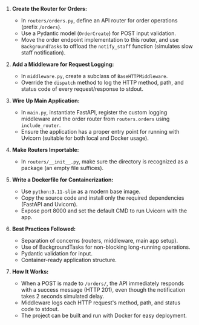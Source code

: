 1. **Create the Router for Orders:**
   - In `routers/orders.py`, define an API router for order operations (prefix `/orders`).
   - Use a Pydantic model (`OrderCreate`) for POST input validation.
   - Move the order endpoint implementation to this router, and use `BackgroundTasks` to offload the `notify_staff` function (simulates slow staff notification).

2. **Add a Middleware for Request Logging:**
   - In `middleware.py`, create a subclass of `BaseHTTPMiddleware`.
   - Override the `dispatch` method to log the HTTP method, path, and status code of every request/response to stdout.

3. **Wire Up Main Application:**
   - In `main.py`, instantiate FastAPI, register the custom logging middleware and the order router from `routers.orders` using `include_router`.
   - Ensure the application has a proper entry point for running with Uvicorn (suitable for both local and Docker usage).

4. **Make Routers Importable:**
   - In `routers/__init__.py`, make sure the directory is recognized as a package (an empty file suffices).

5. **Write a Dockerfile for Containerization:**
   - Use `python:3.11-slim` as a modern base image.
   - Copy the source code and install only the required dependencies (FastAPI and Uvicorn).
   - Expose port 8000 and set the default CMD to run Uvicorn with the app.

6. **Best Practices Followed:**
   - Separation of concerns (routers, middleware, main app setup).
   - Use of BackgroundTasks for non-blocking long-running operations.
   - Pydantic validation for input.
   - Container-ready application structure.

7. **How It Works:**
   - When a POST is made to `/orders/`, the API immediately responds with a success message (HTTP 201), even though the notification takes 2 seconds simulated delay.
   - Middleware logs each HTTP request's method, path, and status code to stdout.
   - The project can be built and run with Docker for easy deployment.
